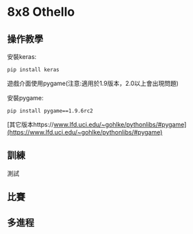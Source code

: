 # 8x8 Othello

## 操作教學
安裝keras: 
```shell
pip install keras
```

遊戲介面使用pygame(注意:適用於1.9版本，2.0以上會出現問題)

安裝pygame: 
```shell
pip install pygame==1.9.6rc2

```
[其它版本https://www.lfd.uci.edu/~gohlke/pythonlibs/#pygame](https://www.lfd.uci.edu/~gohlke/pythonlibs/#pygame)
## 訓練
測試

## 比賽

## 多進程
